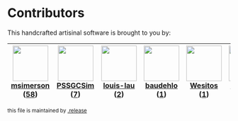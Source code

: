 # Contributors

This handcrafted artisinal software is brought to you by:

| <img height="80" src="https://avatars.githubusercontent.com/u/261635?v=4"><br><a href="https://github.com/msimerson">msimerson</a> (<a href="https://github.com/haraka/haraka-config/commits?author=msimerson">58</a>) | <img height="80" src="https://avatars.githubusercontent.com/u/42121756?v=4"><br><a href="https://github.com/PSSGCSim">PSSGCSim</a> (<a href="https://github.com/haraka/haraka-config/commits?author=PSSGCSim">7</a>) | <img height="80" src="https://avatars.githubusercontent.com/u/1346804?v=4"><br><a href="https://github.com/louis-lau">louis-lau</a> (<a href="https://github.com/haraka/haraka-config/commits?author=louis-lau">2</a>) | <img height="80" src="https://avatars.githubusercontent.com/u/662371?v=4"><br><a href="https://github.com/baudehlo">baudehlo</a> (<a href="https://github.com/haraka/haraka-config/commits?author=baudehlo">1</a>) | <img height="80" src="https://avatars.githubusercontent.com/u/651048?v=4"><br><a href="https://github.com/Wesitos">Wesitos</a> (<a href="https://github.com/haraka/haraka-config/commits?author=Wesitos">1</a>) | <img height="80" src="https://avatars.githubusercontent.com/u/2270015?v=4"><br><a href="https://github.com/oreoluwa">oreoluwa</a> (<a href="https://github.com/haraka/haraka-config/commits?author=oreoluwa">1</a>) |
| :--------------------------------------------------------------------------------------------------------------------------------------------------------------------------------------------------------------------: | :------------------------------------------------------------------------------------------------------------------------------------------------------------------------------------------------------------------: | :--------------------------------------------------------------------------------------------------------------------------------------------------------------------------------------------------------------------: | :----------------------------------------------------------------------------------------------------------------------------------------------------------------------------------------------------------------: | :-------------------------------------------------------------------------------------------------------------------------------------------------------------------------------------------------------------: | :-----------------------------------------------------------------------------------------------------------------------------------------------------------------------------------------------------------------: |

<sub>this file is maintained by [.release](https://github.com/msimerson/.release)</sub>
